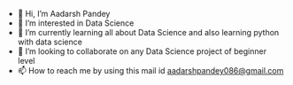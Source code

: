 - 👋 Hi, I’m Aadarsh Pandey
- 👀 I’m interested in Data Science 
- 🌱 I’m currently learning all about Data Science and also learning python with data science
- 💞️ I’m looking to collaborate on any Data Science project of beginner level
- 📫 How to reach me by using this mail id aadarshpandey086@gmail.com

<!---
Aady29/Aady29 is a ✨ special ✨ repository because its `README.md` (this file) appears on your GitHub profile.
You can click the Preview link to take a look at your changes.
--->
